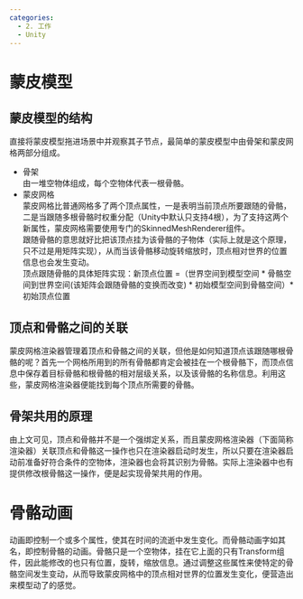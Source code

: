 ```yaml
---
categories:
  - 2. 工作
  - Unity
---
```

# 蒙皮模型
## 蒙皮模型的结构
直接将蒙皮模型拖进场景中并观察其子节点，最简单的蒙皮模型中由骨架和蒙皮网格两部分组成。
- 骨架  
由一堆空物体组成，每个空物体代表一根骨骼。
- 蒙皮网格  
蒙皮网格比普通网格多了两个顶点属性，一是表明当前顶点所要跟随的骨骼，二是当跟随多根骨骼时权重分配（Unity中默认只支持4根），为了支持这两个新属性，蒙皮网格需要使用专门的SkinnedMeshRenderer组件。  
跟随骨骼的意思就好比把该顶点挂为该骨骼的子物体（实际上就是这个原理，只不过是用矩阵实现），从而当该骨骼移动旋转缩放时，顶点相对世界的位置信息也会发生变动。  
顶点跟随骨骼的具体矩阵实现：新顶点位置 =（世界空间到模型空间 * 骨骼空间到世界空间(该矩阵会跟随骨骼的变换而改变) * 初始模型空间到骨骼空间）* 初始顶点位置
## 顶点和骨骼之间的关联
蒙皮网格渲染器管理着顶点和骨骼之间的关联，但他是如何知道顶点该跟随哪根骨骼的呢？首先一个网格所用到的所有骨骼都肯定会被挂在一个根骨骼下，而顶点信息中保存着目标骨骼和根骨骼的相对层级关系，以及该骨骼的名称信息。利用这些，蒙皮网格渲染器便能找到每个顶点所需要的骨骼。
## 骨架共用的原理
由上文可见，顶点和骨骼并不是一个强绑定关系，而且蒙皮网格渲染器（下面简称渲染器）关联顶点和骨骼这一操作也只在渲染器启动时发生，所以只要在渲染器启动前准备好符合条件的空物体，渲染器也会将其识别为骨骼。实际上渲染器中也有提供修改根骨骼这一操作，便是起实现骨架共用的作用。
# 骨骼动画
动画即控制一个或多个属性，使其在时间的流逝中发生变化。而骨骼动画字如其名，即控制骨骼的动画。骨骼只是一个空物体，挂在它上面的只有Transform组件，因此能修改的也只有位置，旋转，缩放信息。通过调整这些属性来使特定的骨骼空间发生变动，从而导致蒙皮网格中的顶点相对世界的位置发生变化，便营造出来模型动了的感觉。